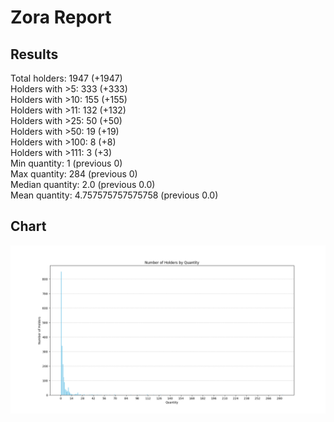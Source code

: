 # Zora Report
## Results
Total holders: 1947 (+1947)  
Holders with >5: 333 (+333)  
Holders with >10: 155 (+155)  
Holders with >11: 132 (+132)  
Holders with >25: 50 (+50)  
Holders with >50: 19 (+19)  
Holders with >100: 8 (+8)  
Holders with >111: 3 (+3)  
Min quantity: 1 (previous 0)  
Max quantity: 284 (previous 0)  
Median quantity: 2.0 (previous 0.0)  
Mean quantity: 4.757575757575758 (previous 0.0)  
## Chart
![Number of Holders by Quantity](holders_by_quantity.png)
